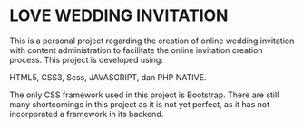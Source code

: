 # LOVE WEDDING INVITATION
This is a personal project regarding the creation of online wedding invitation with content administration to facilitate the online invitation creation process.
This project is developed using:

HTML5,
CSS3,
Scss,
JAVASCRIPT, dan
PHP NATIVE.

The only CSS framework used in this project is Bootstrap.
There are still many shortcomings in this project as it is not yet perfect, as it has not incorporated a framework in its backend.
